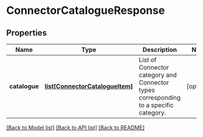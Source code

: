 # ConnectorCatalogueResponse

## Properties
Name | Type | Description | Notes
------------ | ------------- | ------------- | -------------
**catalogue** | [**list[ConnectorCatalogueItem]**](ConnectorCatalogueItem.md) | List of Connector category and Connector types corresponding to a specific category. | [optional] 

[[Back to Model list]](../README.md#documentation-for-models) [[Back to API list]](../README.md#documentation-for-api-endpoints) [[Back to README]](../README.md)


